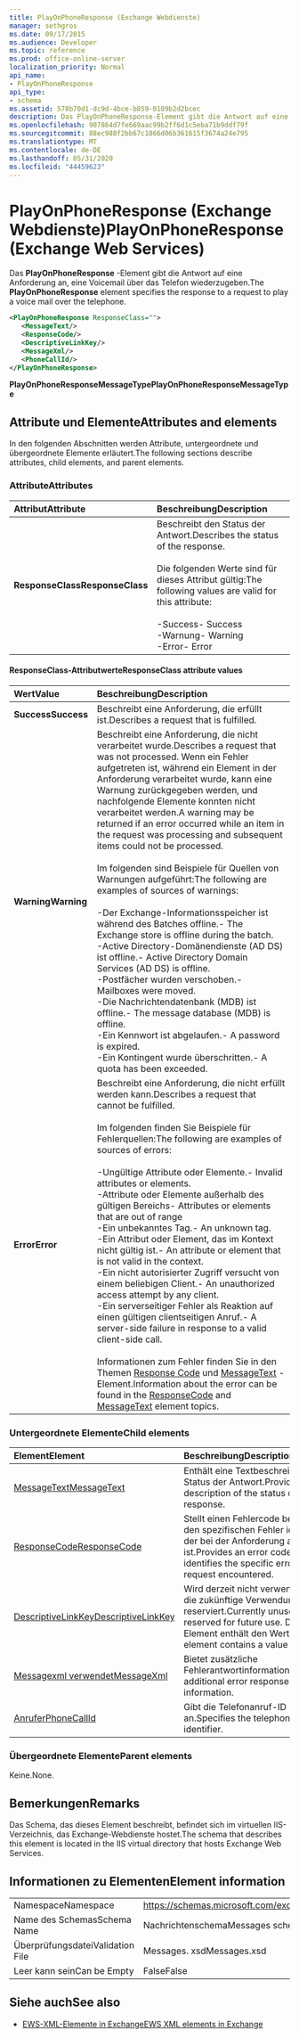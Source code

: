 ```yaml
---
title: PlayOnPhoneResponse (Exchange Webdienste)
manager: sethgros
ms.date: 09/17/2015
ms.audience: Developer
ms.topic: reference
ms.prod: office-online-server
localization_priority: Normal
api_name:
- PlayOnPhoneResponse
api_type:
- schema
ms.assetid: 578b70d1-dc9d-4bce-b859-0109b2d2bcec
description: Das PlayOnPhoneResponse-Element gibt die Antwort auf eine Anforderung an, eine Voicemail über das Telefon wiederzugeben.
ms.openlocfilehash: 907864d7fe669aac99b2ff6d1c5eba71b9ddf79f
ms.sourcegitcommit: 88ec988f2bb67c1866d06b361615f3674a24e795
ms.translationtype: MT
ms.contentlocale: de-DE
ms.lasthandoff: 05/31/2020
ms.locfileid: "44459623"
---
```

# <a name="playonphoneresponse-exchange-web-services"></a><span data-ttu-id="ff73c-103">PlayOnPhoneResponse (Exchange Webdienste)</span><span class="sxs-lookup"><span data-stu-id="ff73c-103">PlayOnPhoneResponse (Exchange Web Services)</span></span>

<span data-ttu-id="ff73c-104">Das **PlayOnPhoneResponse** -Element gibt die Antwort auf eine Anforderung an, eine Voicemail über das Telefon wiederzugeben.</span><span class="sxs-lookup"><span data-stu-id="ff73c-104">The **PlayOnPhoneResponse** element specifies the response to a request to play a voice mail over the telephone.</span></span> 
  
```xml
<PlayOnPhoneResponse ResponseClass="">
   <MessageText/>
   <ResponseCode/>
   <DescriptiveLinkKey/>
   <MessageXml/>
   <PhoneCallId/>
</PlayOnPhoneResponse>
```

 <span data-ttu-id="ff73c-105">**PlayOnPhoneResponseMessageType**</span><span class="sxs-lookup"><span data-stu-id="ff73c-105">**PlayOnPhoneResponseMessageType**</span></span>
## <a name="attributes-and-elements"></a><span data-ttu-id="ff73c-106">Attribute und Elemente</span><span class="sxs-lookup"><span data-stu-id="ff73c-106">Attributes and elements</span></span>

<span data-ttu-id="ff73c-107">In den folgenden Abschnitten werden Attribute, untergeordnete und übergeordnete Elemente erläutert.</span><span class="sxs-lookup"><span data-stu-id="ff73c-107">The following sections describe attributes, child elements, and parent elements.</span></span>
  
### <a name="attributes"></a><span data-ttu-id="ff73c-108">Attribute</span><span class="sxs-lookup"><span data-stu-id="ff73c-108">Attributes</span></span>

|<span data-ttu-id="ff73c-109">**Attribut**</span><span class="sxs-lookup"><span data-stu-id="ff73c-109">**Attribute**</span></span>|<span data-ttu-id="ff73c-110">**Beschreibung**</span><span class="sxs-lookup"><span data-stu-id="ff73c-110">**Description**</span></span>|
|:-----|:-----|
|<span data-ttu-id="ff73c-111">**ResponseClass**</span><span class="sxs-lookup"><span data-stu-id="ff73c-111">**ResponseClass**</span></span> <br/> | <span data-ttu-id="ff73c-112">Beschreibt den Status der Antwort.</span><span class="sxs-lookup"><span data-stu-id="ff73c-112">Describes the status of the response.</span></span> <br/><br/><span data-ttu-id="ff73c-113">Die folgenden Werte sind für dieses Attribut gültig:</span><span class="sxs-lookup"><span data-stu-id="ff73c-113">The following values are valid for this attribute:</span></span>  <br/><br/><span data-ttu-id="ff73c-114">-Success</span><span class="sxs-lookup"><span data-stu-id="ff73c-114">-  Success</span></span>  <br/><span data-ttu-id="ff73c-115">-Warnung</span><span class="sxs-lookup"><span data-stu-id="ff73c-115">-  Warning</span></span>  <br/><span data-ttu-id="ff73c-116">-Error</span><span class="sxs-lookup"><span data-stu-id="ff73c-116">-  Error</span></span>  <br/> |
   
#### <a name="responseclass-attribute-values"></a><span data-ttu-id="ff73c-117">ResponseClass-Attributwerte</span><span class="sxs-lookup"><span data-stu-id="ff73c-117">ResponseClass attribute values</span></span>

|<span data-ttu-id="ff73c-118">**Wert**</span><span class="sxs-lookup"><span data-stu-id="ff73c-118">**Value**</span></span>|<span data-ttu-id="ff73c-119">**Beschreibung**</span><span class="sxs-lookup"><span data-stu-id="ff73c-119">**Description**</span></span>|
|:-----|:-----|
|<span data-ttu-id="ff73c-120">**Success**</span><span class="sxs-lookup"><span data-stu-id="ff73c-120">**Success**</span></span> <br/> |<span data-ttu-id="ff73c-121">Beschreibt eine Anforderung, die erfüllt ist.</span><span class="sxs-lookup"><span data-stu-id="ff73c-121">Describes a request that is fulfilled.</span></span>  <br/> |
|<span data-ttu-id="ff73c-122">**Warning**</span><span class="sxs-lookup"><span data-stu-id="ff73c-122">**Warning**</span></span> <br/> | <span data-ttu-id="ff73c-123">Beschreibt eine Anforderung, die nicht verarbeitet wurde.</span><span class="sxs-lookup"><span data-stu-id="ff73c-123">Describes a request that was not processed.</span></span> <span data-ttu-id="ff73c-124">Wenn ein Fehler aufgetreten ist, während ein Element in der Anforderung verarbeitet wurde, kann eine Warnung zurückgegeben werden, und nachfolgende Elemente konnten nicht verarbeitet werden.</span><span class="sxs-lookup"><span data-stu-id="ff73c-124">A warning may be returned if an error occurred while an item in the request was processing and subsequent items could not be processed.</span></span><br/><br/> <span data-ttu-id="ff73c-125">Im folgenden sind Beispiele für Quellen von Warnungen aufgeführt:</span><span class="sxs-lookup"><span data-stu-id="ff73c-125">The following are examples of sources of warnings:</span></span> <br/><br/><span data-ttu-id="ff73c-126">-Der Exchange-Informationsspeicher ist während des Batches offline.</span><span class="sxs-lookup"><span data-stu-id="ff73c-126">-  The Exchange store is offline during the batch.</span></span>  <br/><span data-ttu-id="ff73c-127">-Active Directory-Domänendienste (AD DS) ist offline.</span><span class="sxs-lookup"><span data-stu-id="ff73c-127">-  Active Directory Domain Services (AD DS) is offline.</span></span>  <br/><span data-ttu-id="ff73c-128">-Postfächer wurden verschoben.</span><span class="sxs-lookup"><span data-stu-id="ff73c-128">-  Mailboxes were moved.</span></span>  <br/><span data-ttu-id="ff73c-129">-Die Nachrichtendatenbank (MDB) ist offline.</span><span class="sxs-lookup"><span data-stu-id="ff73c-129">-  The message database (MDB) is offline.</span></span>  <br/><span data-ttu-id="ff73c-130">-Ein Kennwort ist abgelaufen.</span><span class="sxs-lookup"><span data-stu-id="ff73c-130">-  A password is expired.</span></span>  <br/><span data-ttu-id="ff73c-131">-Ein Kontingent wurde überschritten.</span><span class="sxs-lookup"><span data-stu-id="ff73c-131">-  A quota has been exceeded.</span></span>  <br/> |
|<span data-ttu-id="ff73c-132">**Error**</span><span class="sxs-lookup"><span data-stu-id="ff73c-132">**Error**</span></span> <br/> | <span data-ttu-id="ff73c-133">Beschreibt eine Anforderung, die nicht erfüllt werden kann.</span><span class="sxs-lookup"><span data-stu-id="ff73c-133">Describes a request that cannot be fulfilled.</span></span> <br/><br/><span data-ttu-id="ff73c-134">Im folgenden finden Sie Beispiele für Fehlerquellen:</span><span class="sxs-lookup"><span data-stu-id="ff73c-134">The following are examples of sources of errors:</span></span>  <br/><br/><span data-ttu-id="ff73c-135">-Ungültige Attribute oder Elemente.</span><span class="sxs-lookup"><span data-stu-id="ff73c-135">-  Invalid attributes or elements.</span></span>  <br/><span data-ttu-id="ff73c-136">-Attribute oder Elemente außerhalb des gültigen Bereichs</span><span class="sxs-lookup"><span data-stu-id="ff73c-136">-  Attributes or elements that are out of range</span></span>  <br/><span data-ttu-id="ff73c-137">-Ein unbekanntes Tag.</span><span class="sxs-lookup"><span data-stu-id="ff73c-137">-  An unknown tag.</span></span>  <br/><span data-ttu-id="ff73c-138">-Ein Attribut oder Element, das im Kontext nicht gültig ist.</span><span class="sxs-lookup"><span data-stu-id="ff73c-138">-  An attribute or element that is not valid in the context.</span></span>  <br/><span data-ttu-id="ff73c-139">-Ein nicht autorisierter Zugriff versucht von einem beliebigen Client.</span><span class="sxs-lookup"><span data-stu-id="ff73c-139">-  An unauthorized access attempt by any client.</span></span>  <br/><span data-ttu-id="ff73c-140">-Ein serverseitiger Fehler als Reaktion auf einen gültigen clientseitigen Anruf.</span><span class="sxs-lookup"><span data-stu-id="ff73c-140">-  A server-side failure in response to a valid client-side call.</span></span>  <br/><br/>  <span data-ttu-id="ff73c-141">Informationen zum Fehler finden Sie in den Themen [Response Code](responsecode.md) und [MessageText](messagetext.md) -Element.</span><span class="sxs-lookup"><span data-stu-id="ff73c-141">Information about the error can be found in the [ResponseCode](responsecode.md) and [MessageText](messagetext.md) element topics.</span></span>  <br/> |
   
### <a name="child-elements"></a><span data-ttu-id="ff73c-142">Untergeordnete Elemente</span><span class="sxs-lookup"><span data-stu-id="ff73c-142">Child elements</span></span>

|<span data-ttu-id="ff73c-143">**Element**</span><span class="sxs-lookup"><span data-stu-id="ff73c-143">**Element**</span></span>|<span data-ttu-id="ff73c-144">**Beschreibung**</span><span class="sxs-lookup"><span data-stu-id="ff73c-144">**Description**</span></span>|
|:-----|:-----|
|[<span data-ttu-id="ff73c-145">MessageText</span><span class="sxs-lookup"><span data-stu-id="ff73c-145">MessageText</span></span>](messagetext.md) <br/> |<span data-ttu-id="ff73c-146">Enthält eine Textbeschreibung des Status der Antwort.</span><span class="sxs-lookup"><span data-stu-id="ff73c-146">Provides a text description of the status of the response.</span></span>  <br/> |
|[<span data-ttu-id="ff73c-147">ResponseCode</span><span class="sxs-lookup"><span data-stu-id="ff73c-147">ResponseCode</span></span>](responsecode.md) <br/> |<span data-ttu-id="ff73c-148">Stellt einen Fehlercode bereit, der den spezifischen Fehler identifiziert, der bei der Anforderung aufgetreten ist.</span><span class="sxs-lookup"><span data-stu-id="ff73c-148">Provides an error code that identifies the specific error that the request encountered.</span></span>  <br/> |
|[<span data-ttu-id="ff73c-149">DescriptiveLinkKey</span><span class="sxs-lookup"><span data-stu-id="ff73c-149">DescriptiveLinkKey</span></span>](descriptivelinkkey.md) <br/> |<span data-ttu-id="ff73c-150">Wird derzeit nicht verwendet und für die zukünftige Verwendung reserviert.</span><span class="sxs-lookup"><span data-stu-id="ff73c-150">Currently unused and reserved for future use.</span></span> <span data-ttu-id="ff73c-151">Dieses Element enthält den Wert 0.</span><span class="sxs-lookup"><span data-stu-id="ff73c-151">This element contains a value of 0.</span></span>  <br/> |
|[<span data-ttu-id="ff73c-152">Messagexml verwendet</span><span class="sxs-lookup"><span data-stu-id="ff73c-152">MessageXml</span></span>](messagexml.md) <br/> |<span data-ttu-id="ff73c-153">Bietet zusätzliche Fehlerantwortinformationen.</span><span class="sxs-lookup"><span data-stu-id="ff73c-153">Provides additional error response information.</span></span>  <br/> |
|[<span data-ttu-id="ff73c-154">Anrufer</span><span class="sxs-lookup"><span data-stu-id="ff73c-154">PhoneCallId</span></span>](phonecallid.md) <br/> |<span data-ttu-id="ff73c-155">Gibt die Telefonanruf-ID an.</span><span class="sxs-lookup"><span data-stu-id="ff73c-155">Specifies the telephone call identifier.</span></span>  <br/> |
   
### <a name="parent-elements"></a><span data-ttu-id="ff73c-156">Übergeordnete Elemente</span><span class="sxs-lookup"><span data-stu-id="ff73c-156">Parent elements</span></span>

<span data-ttu-id="ff73c-157">Keine.</span><span class="sxs-lookup"><span data-stu-id="ff73c-157">None.</span></span>
  
## <a name="remarks"></a><span data-ttu-id="ff73c-158">Bemerkungen</span><span class="sxs-lookup"><span data-stu-id="ff73c-158">Remarks</span></span>

<span data-ttu-id="ff73c-159">Das Schema, das dieses Element beschreibt, befindet sich im virtuellen IIS-Verzeichnis, das Exchange-Webdienste hostet.</span><span class="sxs-lookup"><span data-stu-id="ff73c-159">The schema that describes this element is located in the IIS virtual directory that hosts Exchange Web Services.</span></span>
  
## <a name="element-information"></a><span data-ttu-id="ff73c-160">Informationen zu Elementen</span><span class="sxs-lookup"><span data-stu-id="ff73c-160">Element information</span></span>

|||
|:-----|:-----|
|<span data-ttu-id="ff73c-161">Namespace</span><span class="sxs-lookup"><span data-stu-id="ff73c-161">Namespace</span></span>  <br/> |https://schemas.microsoft.com/exchange/services/2006/messages  <br/> |
|<span data-ttu-id="ff73c-162">Name des Schemas</span><span class="sxs-lookup"><span data-stu-id="ff73c-162">Schema Name</span></span>  <br/> |<span data-ttu-id="ff73c-163">Nachrichtenschema</span><span class="sxs-lookup"><span data-stu-id="ff73c-163">Messages schema</span></span>  <br/> |
|<span data-ttu-id="ff73c-164">Überprüfungsdatei</span><span class="sxs-lookup"><span data-stu-id="ff73c-164">Validation File</span></span>  <br/> |<span data-ttu-id="ff73c-165">Messages. xsd</span><span class="sxs-lookup"><span data-stu-id="ff73c-165">Messages.xsd</span></span>  <br/> |
|<span data-ttu-id="ff73c-166">Leer kann sein</span><span class="sxs-lookup"><span data-stu-id="ff73c-166">Can be Empty</span></span>  <br/> |<span data-ttu-id="ff73c-167">False</span><span class="sxs-lookup"><span data-stu-id="ff73c-167">False</span></span>  <br/> |
   
## <a name="see-also"></a><span data-ttu-id="ff73c-168">Siehe auch</span><span class="sxs-lookup"><span data-stu-id="ff73c-168">See also</span></span>

- [<span data-ttu-id="ff73c-169">EWS-XML-Elemente in Exchange</span><span class="sxs-lookup"><span data-stu-id="ff73c-169">EWS XML elements in Exchange</span></span>](ews-xml-elements-in-exchange.md)

